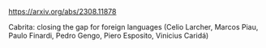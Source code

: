 https://arxiv.org/abs/2308.11878

Cabrita: closing the gap for foreign languages (Celio Larcher, Marcos Piau, Paulo Finardi, Pedro Gengo, Piero Esposito, Vinicius Caridá)